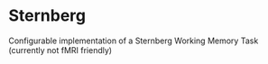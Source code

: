 Sternberg
=========

Configurable implementation of a Sternberg Working Memory Task (currently not fMRI friendly)